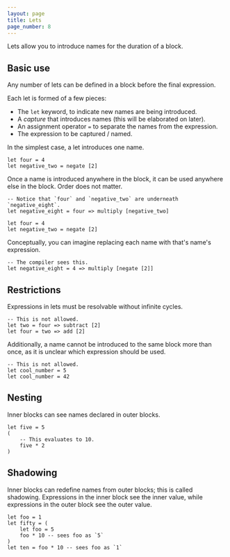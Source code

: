 ```yaml
---
layout: page
title: Lets
page_number: 8
---
```


Lets allow you to introduce names for the duration of a block.

## Basic use

Any number of lets can be defined in a block before the final expression.

Each let is formed of a few pieces:

- The `let` keyword, to indicate new names are being introduced.
- A *capture* that introduces names (this will be elaborated on later).
- An assignment operator `=` to separate the names from the expression.
- The expression to be captured / named.

In the simplest case, a let introduces one name.

<!--wolf-->
```
let four = 4
let negative_two = negate [2]
```

Once a name is introduced anywhere in the block, it can be used anywhere else in
the block. Order does not matter.

<!--wolf-->
```
-- Notice that `four` and `negative_two` are underneath `negative_eight`.
let negative_eight = four => multiply [negative_two]

let four = 4
let negative_two = negate [2]
```

Conceptually, you can imagine replacing each name with that's name's expression.

<!--wolf-->
```
-- The compiler sees this.
let negative_eight = 4 => multiply [negate [2]]
```

## Restrictions

Expressions in lets must be resolvable without infinite cycles.

<!--wolf-->
```
-- This is not allowed.
let two = four => subtract [2]
let four = two => add [2]
```

Additionally, a name cannot be introduced to the same block more than once, as
it is unclear which expression should be used.

<!--wolf-->
```
-- This is not allowed.
let cool_number = 5
let cool_number = 42
```

## Nesting

Inner blocks can see names declared in outer blocks.

<!--wolf-->
```
let five = 5
(
	-- This evaluates to 10.
	five * 2
)
```

## Shadowing

Inner blocks can redefine names from outer blocks; this is called shadowing.
Expressions in the inner block see the inner value, while expressions in the
outer block see the outer value.

<!--wolf-->
```
let foo = 1
let fifty = (
	let foo = 5
	foo * 10 -- sees foo as `5`
)
let ten = foo * 10 -- sees foo as `1`
```